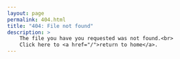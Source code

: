```yaml
---
layout: page
permalink: 404.html
title: "404: File not found"
description: >
    The file you have you requested was not found.<br>
    Click here to <a href="/">return to home</a>. 
---
```

